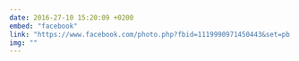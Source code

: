 ```yaml
---
date: 2016-27-10 15:20:09 +0200
embed: "facebook"
link: "https://www.facebook.com/photo.php?fbid=1119990971450443&set=pb.100003186531392.-2207520000.1491381013.&type=3&theater"
img: ""
---
```


